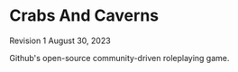 # Crabs And Caverns
Revision 1
August 30, 2023

Github's open-source community-driven roleplaying game.
